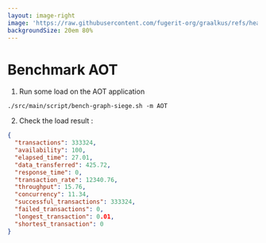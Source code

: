 ```yaml
---
layout: image-right
image: 'https://raw.githubusercontent.com/fugerit-org/graalkus/refs/heads/main/src/main/docs/slidev/graalkus/images/01_step_04_aot_plot_b.png'
backgroundSize: 20em 80%
---
```


# Benchmark AOT

<v-clicks depth="1">

1. Run some load on the AOT application

```shell
./src/main/script/bench-graph-siege.sh -m AOT
```

2. Check the load result :

```json
{
  "transactions": 333324,
  "availability": 100,
  "elapsed_time": 27.01,
  "data_transferred": 425.72,
  "response_time": 0,
  "transaction_rate": 12340.76,
  "throughput": 15.76,
  "concurrency": 11.34,
  "successful_transactions": 333324,
  "failed_transactions": 0,
  "longest_transaction": 0.01,
  "shortest_transaction": 0
}
```

<arrow v-click="[5, 6]" x1="400" y1="200" x2="280" y2="320" color="#593" width="2" arrowSize="1" />

</v-clicks>

<!--
You can have `style` tag in markdown to override the style for the current page.
Learn more: https://sli.dev/features/slide-scope-style
-->